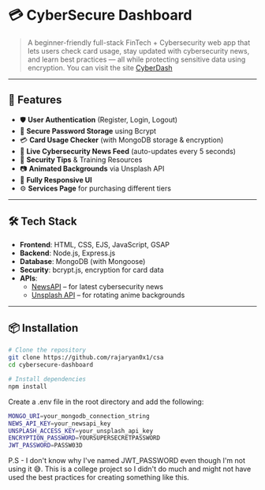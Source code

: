 # 💳 CyberSecure Dashboard

> A beginner-friendly full-stack FinTech + Cybersecurity web app that lets users check card usage, stay updated with cybersecurity news, and learn best practices — all while protecting sensitive data using encryption.
> You can visit the site [CyberDash](https://cyberdash.onrender.com)
---

## 🚀 Features

- 🛡 **User Authentication** (Register, Login, Logout)
- 🔐 **Secure Password Storage** using Bcrypt
- 💳 **Card Usage Checker** (with MongoDB storage & encryption)
- 📰 **Live Cybersecurity News Feed** (auto-updates every 5 seconds)
- 🧠 **Security Tips** & Training Resources
- 📷 **Animated Backgrounds** via Unsplash API
- 📱 **Fully Responsive UI**
- ⚙️ **Services Page** for purchasing different tiers

---

## 🛠 Tech Stack

- **Frontend**: HTML, CSS, EJS, JavaScript, GSAP
- **Backend**: Node.js, Express.js
- **Database**: MongoDB (with Mongoose)
- **Security**: bcrypt.js, encryption for card data
- **APIs**:
  - [NewsAPI](https://newsapi.org) – for latest cybersecurity news
  - [Unsplash API](https://unsplash.com/developers) – for rotating anime backgrounds

---

## 📦 Installation

```bash
# Clone the repository
git clone https://github.com/rajaryan0x1/csa
cd cybersecure-dashboard

# Install dependencies
npm install
```



Create a .env file in the root directory and add the following:

```bash
MONGO_URI=your_mongodb_connection_string
NEWS_API_KEY=your_newsapi_key
UNSPLASH_ACCESS_KEY=your_unsplash_api_key
ENCRYPTION_PASSWORD=YOURSUPERSECRETPASSWORD
JWT_PASSWORD=PASSW03D
```

P.S - I don't know why I've named JWT_PASSWORD even though I'm not using it 😅. This is a college project so I didn't do much and might not have used the best practices for creating something like this.
